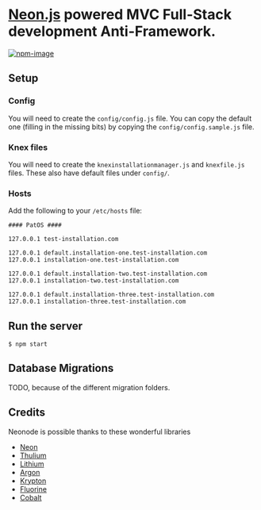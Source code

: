# [Neon.js][3] powered MVC Full-Stack development Anti-Framework.
[![npm-image](https://img.shields.io/npm/v/generator-neonode.svg?style=flat-square)](https://www.npmjs.com/package/generator-neonode)

## Setup

### Config

You will need to create the `config/config.js` file.  You can copy the default
one (filling in the missing bits) by copying the `config/config.sample.js` file.

### Knex files

You will need to create the `knexinstallationmanager.js` and `knexfile.js`
files.  These also have default files under `config/`.

### Hosts

Add the following to your `/etc/hosts` file:

```
#### PatOS ####

127.0.0.1 test-installation.com

127.0.0.1 default.installation-one.test-installation.com
127.0.0.1 installation-one.test-installation.com

127.0.0.1 default.installation-two.test-installation.com
127.0.0.1 installation-two.test-installation.com

127.0.0.1 default.installation-three.test-installation.com
127.0.0.1 installation-three.test-installation.com
```

## Run the server

```
$ npm start
```

## Database Migrations

TODO, because of the different migration folders.

## Credits

Neonode is possible thanks to these wonderful libraries

- [Neon][3]
- [Thulium][4]
- [Lithium][5]
- [Argon][6]
- [Krypton][9]
- [Fluorine][7]
- [Cobalt][8]

[3]: https://github.com/azendal/neon
[4]: https://github.com/freshout-dev/thulium
[5]: https://github.com/freshout-dev/lithium
[6]: https://github.com/sgarza/argon/tree/node-callback-convention
[7]: https://github.com/freshout-dev/fluorine
[8]: https://github.com/benbeltran/cobalt
[9]: https://github.com/sgarza/krypton
